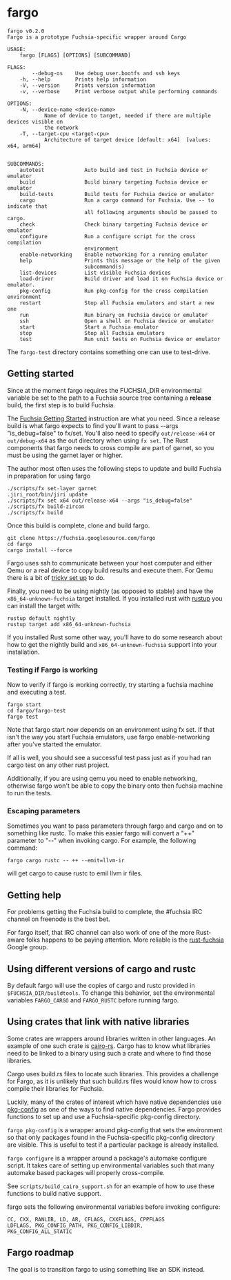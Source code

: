 # fargo

    fargo v0.2.0
    Fargo is a prototype Fuchsia-specific wrapper around Cargo

    USAGE:
        fargo [FLAGS] [OPTIONS] [SUBCOMMAND]

    FLAGS:
            --debug-os    Use debug user.bootfs and ssh keys
        -h, --help        Prints help information
        -V, --version     Prints version information
        -v, --verbose     Print verbose output while performing commands

    OPTIONS:
        -N, --device-name <device-name>
                Name of device to target, needed if there are multiple devices visible on
                the network
        -T, --target-cpu <target-cpu>
                Architecture of target device [default: x64]  [values: x64, arm64]


    SUBCOMMANDS:
        autotest             Auto build and test in Fuchsia device or emulator
        build                Build binary targeting Fuchsia device or emulator
        build-tests          Build tests for Fuchsia device or emulator
        cargo                Run a cargo command for Fuchsia. Use -- to indicate that
                             all following arguments should be passed to cargo.
        check                Check binary targeting Fuchsia device or emulator
        configure            Run a configure script for the cross compilation
                             environment
        enable-networking    Enable networking for a running emulator
        help                 Prints this message or the help of the given
                             subcommand(s)
        list-devices         List visible Fuchsia devices
        load-driver          Build driver and load it on Fuchsia device or emulator.
        pkg-config           Run pkg-config for the cross compilation environment
        restart              Stop all Fuchsia emulators and start a new one
        run                  Run binary on Fuchsia device or emulator
        ssh                  Open a shell on Fuchsia device or emulator
        start                Start a Fuchsia emulator
        stop                 Stop all Fuchsia emulators
        test                 Run unit tests on Fuchsia device or emulator

The `fargo-test` directory contains something one can use to test-drive.

## Getting started

Since at the moment fargo requires the FUCHSIA\_DIR environmental variable be
set to the path to a Fuchsia source tree containing a **release** build,
the first step is to build Fuchsia.

The [Fuchsia Getting
Started](https://fuchsia.googlesource.com/docs/+/HEAD/getting_started.md)
instruction are what you need. Since a release build is what fargo expects to
find you'll want to pass --args "is_debug=false" to fx/set. You'll also need to
specify `out/release-x64` or `out/debug-x64` as the out directory when using
`fx set`. The Rust components that fargo needs to cross compile are part of garnet,
so you must be using the garnet layer or higher.

The author most often uses the following steps to update and build Fuchsia in
preparation for using fargo

    ./scripts/fx set-layer garnet
    .jiri_root/bin/jiri update
    ./scripts/fx set x64 out/release-x64 --args "is_debug=false"
    ./scripts/fx build-zircon
    ./scripts/fx build

Once this build is complete, clone and build fargo.

    git clone https://fuchsia.googlesource.com/fargo
    cd fargo
    cargo install --force

Fargo uses ssh to communicate between your host computer and either Qemu or a
real device to copy build results and execute them. For Qemu there is a bit of
[tricky set up](https://fuchsia.googlesource.com/magenta/+/master/docs/qemu.md#Enabling-Networking-under-QEMU-x86_64-only) to do.

Finally, you need to be using nightly (as opposed to stable) and have the `x86_64-unknown-fuchsia`
target installed. If you installed rust with [rustup](https://www.rustup.rs) you can
install the target with:

    rustup default nightly
    rustup target add x86_64-unknown-fuchsia

If you installed Rust some other way, you'll have to do some research about how to get the nightly
build and `x86_64-unknown-fuchsia` support into your installation.

### Testing if Fargo is working

Now to verify if fargo is working correctly, try starting a fuchsia machine and executing a test.

    fargo start
    cd fargo/fargo-test
    fargo test

Note that fargo start now depends on an environment using fx set. If that isn't the way you start
Fuchsia emulators, use fargo enable-networking after you've started the emulator.

If all is well, you should see a successful test pass just as if you had ran cargo test on any other
rust project.

Additionally, if you are using qemu you need to enable networking, otherwise fargo won't be able to
copy the binary onto then fuchsia machine to run the tests.

### Escaping parameters

Sometimes you want to pass parameters through fargo and cargo and on to something like rustc. To make this easier fargo will convert a "++" parameter to "--" when invoking cargo. For example, the following command:

    fargo cargo rustc -- ++ --emit=llvm-ir

will get cargo to cause rustc to emil llvm ir files.

## Getting help

For problems getting the Fuchsia build to complete, the #fuchsia IRC channel on
freenode is the best bet.

For fargo itself, that IRC channel can also work of one of the more Rust-aware
folks happens to be paying attention. More reliable is the
[rust-fuchsia](https://groups.google.com/a/fuchsia.com/forum/#!aboutgroup/rust-fuchsia) Google group.

## Using different versions of cargo and rustc

By default fargo will use the copies of cargo and rustc provided in `$FUCHSIA_DIR/buildtools`.
To change this behavior, set the environmental variables `FARGO_CARGO` and `FARGO_RUSTC` before
running fargo.

## Using crates that link with native libraries

Some crates are wrappers around libraries written in other languages. An
example of one such crate is [cairo-rs](https://crates.io/crates/cairo-rs).
Cargo has to know what libraries need to be linked to a binary using such a
crate and where to find those libraries.

Cargo uses build.rs files to locate such libraries. This provides a challenge
for Fargo, as it is unlikely that such build.rs files would know how to cross
compile their libraries for Fuchsia.

Luckily, many of the crates of interest which have native dependencies use
[pkg-config](https://docs.rs/pkg-config/0.3.9/pkg_config/) as one of the ways
to find native dependencies. Fargo provides functions to set up and use a
Fuchsia-specific pkg-config directory.

`fargo pkg-config` is a wrapper around pkg-config that sets the environment so
that only packages found in the Fuchsia-specific pkg-config directory are
visible. This is useful to test if a particular package is already installed.

`fargo configure` is a wrapper around a package's automake configure script.
It takes care of setting up environmental variables such that many automake
based packages will properly cross-compile.

See `scripts/build_cairo_support.sh` for an example of how to use these
functions to build native support.

fargo sets the following environmental variables before invoking configure:

    CC, CXX, RANLIB, LD, AR, CFLAGS, CXXFLAGS, CPPFLAGS
    LDFLAGS, PKG_CONFIG_PATH, PKG_CONFIG_LIBDIR,
    PKG_CONFIG_ALL_STATIC

## Fargo roadmap

The goal is to transition fargo to using something like an SDK instead.
